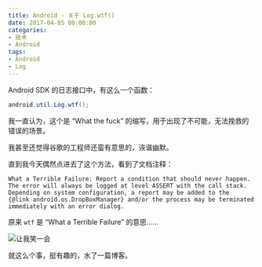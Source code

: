 ```yaml
---
title: Android - 关于 Log.wtf()
date: 2017-04-05 00:00:00
categories:
- 技术
- Android
tags:
- Android
- Log
---
```


Android SDK 的日志接口中，有这么一个函数：

``` Java
android.util.Log.wtf();
```

<!-- more -->

我一直认为，这个是 “What the fuck” 的缩写，用于出现了不可能，无法挽救的错误的场景。

我甚至还觉得谷歌的工程师还蛮有意思的，诙谐幽默。

直到我今天偶然点进去了这个方法，看到了文档注释：

```
What a Terrible Failure: Report a condition that should never happen.
The error will always be logged at level ASSERT with the call stack.
Depending on system configuration, a report may be added to the
{@link android.os.DropBoxManager} and/or the process may be terminated
immediately with an error dialog.
```

原来 `wtf` 是 “What a Terrible Failure” 的意思......

![让我笑一会](/img/please_allow_me_to_laugh_for_a_while.jpg)

就这么个事，挺有趣的，水了一篇博客。
